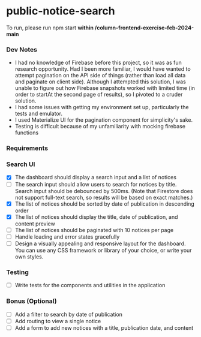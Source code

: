 # public-notice-search

To run, please run npm start **within /column-frontend-exercise-feb-2024-main**

### Dev Notes
- I had no knowledge of Firebase before this project, so it was as fun research opportunity. Had I been more familiar, I would have wanted to attempt pagination on the API side of things (rather than load all data and paginate on client side). Although I attempted this solution, I was unable to figure out how Firebase snapshots worked with limited time (in order to startAt the second page of results), so I pivoted to a cruder solution.
- I had some issues with getting my environment set up, particularly the tests and emulator.
- I used Materialize UI for the pagination component for simplicity's sake.
- Testing is difficult because of my unfamiliarity with mocking firebase functions

### Requirements
### Search UI

- [x]  The dashboard should display a search input and a list of notices
- [ ]  The search input should allow users to search for notices by title. Search input should be debounced by 500ms. (Note that Firestore does not support full-text search, so results will be based on exact matches.)
- [x]  The list of notices should be sorted by date of publication in descending order
- [x]  The list of notices should display the title, date of publication, and content preview
- [ ]  The list of notices should be paginated with 10 notices per page
- [ ]  Handle loading and error states gracefully
- [ ]  Design a visually appealing and responsive layout for the dashboard. You can use any CSS framework or library of your choice, or write your own styles.

### Testing

- [ ]  Write tests for the components and utilities in the application

### Bonus (Optional)

- [ ]  Add a filter to search by date of publication
- [ ]  Add routing to view a single notice
- [ ]  Add a form to add new notices with a title, publication date, and content
